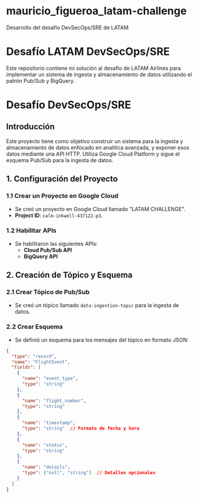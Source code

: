 # mauricio_figueroa_latam-challenge
Desarrollo del desafío DevSecOps/SRE de LATAM
# Desafío LATAM DevSecOps/SRE
Este repositorio contiene mi solución al desafío de LATAM Airlines para implementar un sistema de ingesta y almacenamiento de datos utilizando el patrón Pub/Sub y BigQuery.

# Desafío DevSecOps/SRE

## Introducción
Este proyecto tiene como objetivo construir un sistema para la ingesta y almacenamiento de datos enfocado en analítica avanzada, y exponer esos datos mediante una API HTTP. Utiliza Google Cloud Platform y sigue el esquema Pub/Sub para la ingesta de datos.

## 1. Configuración del Proyecto

### 1.1 Crear un Proyecto en Google Cloud
- Se creó un proyecto en Google Cloud llamado "LATAM CHALLENGE".
- **Project ID**: `calm-inkwell-437122-p3`.

### 1.2 Habilitar APIs
- Se habilitaron las siguientes APIs:
  - **Cloud Pub/Sub API**
  - **BigQuery API**

## 2. Creación de Tópico y Esquema

### 2.1 Crear Tópico de Pub/Sub
- Se creó un tópico llamado `data-ingestion-topic` para la ingesta de datos.

### 2.2 Crear Esquema
- Se definió un esquema para los mensajes del tópico en formato JSON:
```json
{
  "type": "record",
  "name": "FlightEvent",
  "fields": [
    {
      "name": "event_type",
      "type": "string"
    },
    {
      "name": "flight_number",
      "type": "string"
    },
    {
      "name": "timestamp",
      "type": "string"  // Formato de fecha y hora
    },
    {
      "name": "status",
      "type": "string"
    },
    {
      "name": "details",
      "type": ["null", "string"]  // Detalles opcionales
    }
  ]
}
